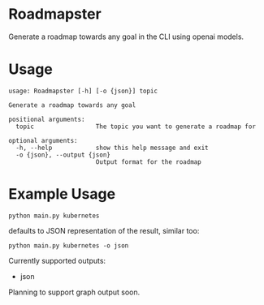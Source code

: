 # Roadmapster
Generate a roadmap towards any goal in the CLI using openai models.

# Usage
```
usage: Roadmapster [-h] [-o {json}] topic

Generate a roadmap towards any goal

positional arguments:
  topic                 The topic you want to generate a roadmap for

optional arguments:
  -h, --help            show this help message and exit
  -o {json}, --output {json}
                        Output format for the roadmap
```

# Example Usage

`python main.py kubernetes`

defaults to JSON representation of the result, similar too:

`python main.py kubernetes -o json`

Currently supported outputs:
* json

Planning to support graph output soon.